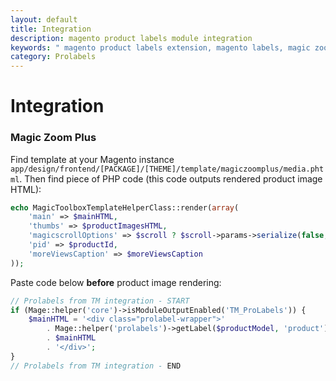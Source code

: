 ```yaml
---
layout: default
title: Integration
description: magento product labels module integration
keywords: " magento product labels extension, magento labels, magic zoom plus "
category: Prolabels
---
```


# Integration

### Magic Zoom Plus

Find template at your Magento instance
`app/design/frontend/[PACKAGE]/[THEME]/template/magiczoomplus/media.phtml`.
Then find piece of PHP code (this code outputs rendered product image HTML):

```php
echo MagicToolboxTemplateHelperClass::render(array(
    'main' => $mainHTML,
    'thumbs' => $productImagesHTML,
    'magicscrollOptions' => $scroll ? $scroll->params->serialize(false, '', 'product-magicscroll-options') : '',
    'pid' => $productId,
    'moreViewsCaption' => $moreViewsCaption
));
```

Paste code below **before** product image rendering:

```php
// Prolabels from TM integration - START
if (Mage::helper('core')->isModuleOutputEnabled('TM_ProLabels')) {
    $mainHTML = '<div class="prolabel-wrapper">'
        . Mage::helper('prolabels')->getLabel($productModel, 'product')
        . $mainHTML
        . '</div>';
}
// Prolabels from TM integration - END
```
